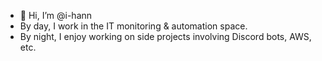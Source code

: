 - 👋 Hi, I’m @i-hann
- By day, I work in the IT monitoring & automation space. 
- By night, I enjoy working on side projects involving Discord bots, AWS, etc.
